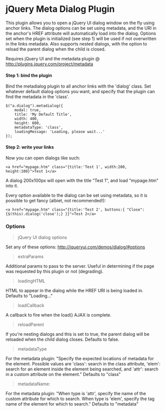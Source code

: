 # jQuery Meta Dialog Plugin

This plugin allows you to open a jQuery UI dialog window on the fly using anchor links. The dialog options can be set using metadata, and the URI in the anchor's
HREF attribute will automatically load into the dialog.  Options set when the plugin is initialized (see step 1) will be used if not overwritten in the
links metadata.  Also supports nested dialogs, with the option to reload the parent dialog when the child is closed.

Requires jQuery UI and the metadata plugin @ http://plugins.jquery.com/project/metadata

#### Step 1: bind the plugin

Bind the metadialog plugin to all anchor links with the 'dialog' class.  Set whatever default dialog options you want,
and specify that the plugin can find the metadata in the 'class'.

	$("a.dialog").metadialog({
		modal: true,
		title: 'My Default Title',
		width: 400,
		height: 600,
		metadataType: 'class',
		loadingMessage: 'Loading, please wait...'
	});

#### Step 2: write your links

Now you can open dialogs like such:

	<a href="mypage.htm" class="{title:'Test 1', width:200, height:100}">Test 1</a>

A dialog 200x100px will open with the title "Test 1", and load "mypage.htm" into it.

Every option available to the dialog can be set using metadata, so it is possible to get fancy (albiet, not recommended!):

	<a href="mypage.htm" class="{title:'Test 2', buttons:{ "Close":{$(this).dialog('close');} }}">Test 2</a>

### Options

> jQuery UI dialog options

Set any of these options: http://jqueryui.com/demos/dialog/#options

> extraParams

Additional params to pass to the server.  Useful in determining if the page was requested by this plugin or not (degrading).

> loadingHTML

HTML to appear in the dialog while the HREF URI is being loaded in.  Defaults to "Loading..."

> loadCallback

A callback to fire when the load() AJAX is complete. 

> reloadParent

If you're nesting dialogs and this is set to true, the parent dialog will be reloaded when the child dialog closes.  Defaults to false.

> metadataType

For the metadata plugin:  "Specify the expected locations of metadata for the element. Possible values are 'class': search in the class attribute, 'elem': search for an element inside the element being searched, and 'attr': search in a custom attribute on the element."  Defaults to "class"

> metadataName:

For the metadata plugin: "When type is 'attr', specify the name of the custom attribute for which to search. When type is 'elem', specify the tag name of the element for which to search."  Defaults to "metadata"












